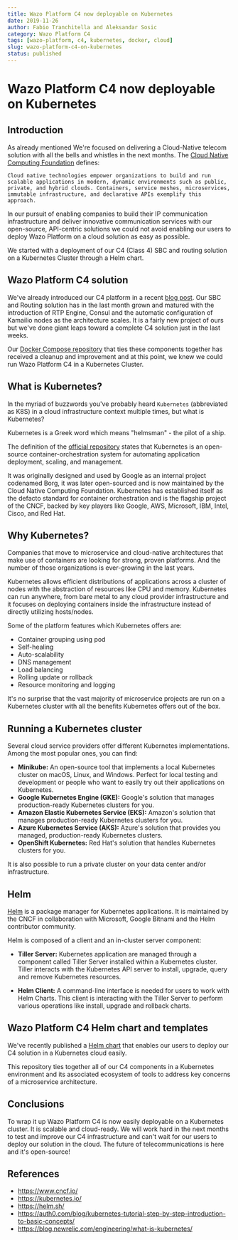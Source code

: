 ```yaml
---
title: Wazo Platform C4 now deployable on Kubernetes
date: 2019-11-26
author: Fabio Tranchitella and Aleksandar Sosic
category: Wazo Platform C4
tags: [wazo-platform, c4, kubernetes, docker, cloud]
slug: wazo-platform-c4-on-kubernetes
status: published
---
```


# Wazo Platform C4 now deployable on Kubernetes

## Introduction

As already mentioned We're focused on delivering a Cloud-Native telecom solution with all the bells and whistles in the next months. The [Cloud Native Computing Foundation](https://github.com/cncf/toc/blob/master/DEFINITION.md) defines:

`Cloud native technologies empower organizations to build and run scalable applications in modern, dynamic environments such as public, private, and hybrid clouds. Containers, service meshes, microservices, immutable infrastructure, and declarative APIs exemplify this approach.`

In our pursuit of enabling companies to build their IP communication infrastructure and deliver innovative communication services with our open-source, API-centric solutions we could not avoid enabling our users to deploy Wazo Platform on a cloud solution as easy as possible.

We started with a deployment of our C4 (Class 4) SBC and routing solution on a Kubernetes Cluster through a Helm chart.

<!-- truncate -->

## Wazo Platform C4 solution

We've already introduced our C4 platform in a recent [blog post](/blog/wazo-platform-c4-overview). Our SBC and Routing solution has in the last month grown and matured with the introduction of RTP Engine, Consul and the automatic configuration of Kamailio nodes as the architecture scales. It is a fairly new project of ours but we've done giant leaps toward a complete C4 solution just in the last weeks.

Our [Docker Compose repository](https://github.com/wazo-platform/wazo-c4) that ties these components together has received a cleanup and improvement and at this point, we knew we could run Wazo Platform C4 in a Kubernetes Cluster.

## What is Kubernetes?

In the myriad of buzzwords you've probably heard `Kubernetes` (abbreviated as K8S) in a cloud infrastructure context multiple times, but what is Kubernetes?

Kubernetes is a Greek word which means "helmsman" - the pilot of a ship.

The definition of the [official repository](https://github.com/kubernetes/kubernetes/) states that Kubernetes is an open-source container-orchestration system for automating application deployment, scaling, and management.

It was originally designed and used by Google as an internal project codenamed Borg, it was later open-sourced and is now maintained by the Cloud Native Computing Foundation.
Kubernetes has established itself as the defacto standard for container orchestration and is the flagship project of the CNCF, backed by key players like Google, AWS, Microsoft, IBM, Intel, Cisco, and Red Hat.

## Why Kubernetes?

Companies that move to microservice and cloud-native architectures that make use of containers are looking for strong, proven platforms. And the number of those organizations is ever-growing in the last years.

Kubernetes allows efficient distributions of applications across a cluster of nodes with the abstraction of resources like CPU and memory. Kubernetes can run anywhere, from bare metal to any cloud provider infrastructure and it focuses on deploying containers inside the infrastructure instead of directly utilizing hosts/nodes.

Some of the platform features which Kubernetes offers are:

- Container grouping using pod
- Self-healing
- Auto-scalability
- DNS management
- Load balancing
- Rolling update or rollback
- Resource monitoring and logging

It's no surprise that the vast majority of microservice projects are run on a Kubernetes cluster with all the benefits Kubernetes offers out of the box.

## Running a Kubernetes cluster

Several cloud service providers offer different Kubernetes implementations. Among the most popular ones, you can find:

- **Minikube:** An open-source tool that implements a local Kubernetes cluster on macOS, Linux, and Windows. Perfect for local testing and development or people who want to easily try out their applications on Kubernetes.
- **Google Kubernetes Engine (GKE):** Google's solution that manages production-ready Kubernetes clusters for you.
- **Amazon Elastic Kubernetes Service (EKS):** Amazon's solution that manages production-ready Kubernetes clusters for you.
- **Azure Kubernetes Service (AKS):** Azure's solution that provides you managed, production-ready Kubernetes clusters.
- **OpenShift Kubernetes:** Red Hat's solution that handles Kubernetes clusters for you.

It is also possible to run a private cluster on your data center and/or infrastructure.

## Helm

[Helm](https://helm.sh/) is a package manager for Kubernetes applications. It is maintained by the CNCF in collaboration with Microsoft, Google Bitnami and the Helm contributor community.

Helm is composed of a client and an in-cluster server component:

- **Tiller Server:** Kubernetes application are managed through a component called Tiller Server installed within a Kubernetes cluster. Tiller interacts with the Kubernetes API server to install, upgrade, query and remove Kubernetes resources.

- **Helm Client:** A command-line interface is needed for users to work with Helm Charts. This client is interacting with the Tiller Server to perform various operations like install, upgrade and rollback charts.

## Wazo Platform C4 Helm chart and templates

We've recently published a [Helm chart](https://github.com/wazo-platform/wazo-c4-helm) that enables our users to deploy our C4 solution in a Kubernetes cloud easily.

This repository ties together all of our C4 components in a Kubernetes environment and its associated ecosystem of tools to address key concerns of a microservice architecture.

## Conclusions

To wrap it up Wazo Platform C4 is now easily deployable on a Kubernetes cluster. It is scalable and cloud-ready. We will work hard in the next months to test and improve our C4 infrastructure and can't wait for our users to deploy our solution in the cloud. The future of telecommunications is here and it's open-source!

## References

- https://www.cncf.io/
- https://kubernetes.io/
- https://helm.sh/
- https://auth0.com/blog/kubernetes-tutorial-step-by-step-introduction-to-basic-concepts/
- https://blog.newrelic.com/engineering/what-is-kubernetes/
